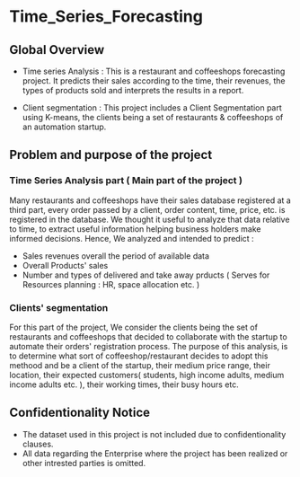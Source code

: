 # Time_Series_Forecasting

## Global Overview
- Time series Analysis : 
This is a restaurant and coffeeshops forecasting project. It predicts their sales according to the time, their revenues, the types of products sold and interprets the results in a report.

- Client segmentation :
This project includes a Client Segmentation part using K-means, the clients being a set of restaurants & coffeeshops of an automation startup.

## Problem and purpose of the project
### Time Series Analysis part ( Main part of the project )
Many restaurants and coffeeshops have their sales database registered at a third part, every order passed by a client, order content, time, price, etc. is registered in the database. We thought it useful to analyze that data relative to time, to extract useful information helping business holders make informed decisions.
Hence, We analyzed and intended to predict : 
  - Sales revenues overall the period of available data
  - Overall Products' sales
  - Number and types of delivered and take away prducts ( Serves for Resources planning : HR, space allocation etc. )


### Clients' segmentation 
For this part of the project, We consider the clients being the set of restaurants and coffeeshops that decided to collaborate with the startup to automate their orders' registration process.
The purpose of this analysis, is to determine what sort of coffeeshop/restaurant decides to adopt this methood and be a client of the startup, their medium price range, their location, their expected customers( students, high income adults, medium income adults etc. ), their working times, their busy hours etc. 

## Confidentionality Notice
- The dataset used in this project is not included due to confidentionality clauses.
- All data regarding the Enterprise where the project has been realized or other intrested parties is omitted.

